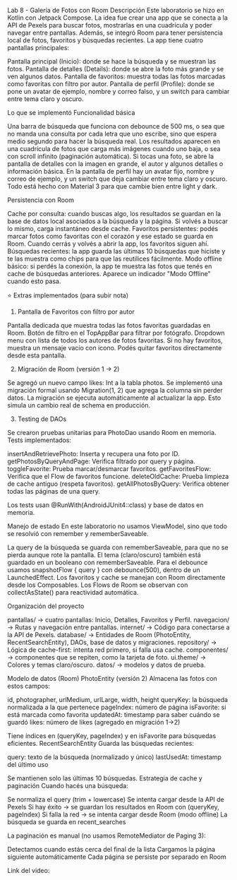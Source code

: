 Lab 8 - Galería de Fotos con Room
Descripción
Este laboratorio se hizo en Kotlin con Jetpack Compose. La idea fue crear una app que se conecta a la API de Pexels para buscar fotos, mostrarlas en una cuadrícula y poder navegar entre pantallas. Además, se integró Room para tener persistencia local de fotos, favoritos y búsquedas recientes.
La app tiene cuatro pantallas principales:

Pantalla principal (Inicio): donde se hace la búsqueda y se muestran las fotos.
Pantalla de detalles (Details): donde se abre la foto más grande y se ven algunos datos.
Pantalla de favoritos: muestra todas las fotos marcadas como favoritas con filtro por autor.
Pantalla de perfil (Profile): donde se pone un avatar de ejemplo, nombre y correo falso, y un switch para cambiar entre tema claro y oscuro.

Lo que se implementó
Funcionalidad básica

Una barra de búsqueda que funciona con debounce de 500 ms, o sea que no manda una consulta por cada letra que uno escribe, sino que espera medio segundo para hacer la búsqueda real.
Los resultados aparecen en una cuadrícula de fotos que carga más imágenes cuando uno baja, o sea con scroll infinito (paginación automática).
Si tocas una foto, se abre la pantalla de detalles con la imagen en grande, el autor y algunos detalles o información básica.
En la pantalla de perfil hay un avatar fijo, nombre y correo de ejemplo, y un switch que deja cambiar entre tema claro y oscuro.
Todo está hecho con Material 3 para que cambie bien entre light y dark.

Persistencia con Room

Cache por consulta: cuando buscas algo, los resultados se guardan en la base de datos local asociados a la búsqueda y la página. Si volvés a buscar lo mismo, carga instantáneo desde cache.
Favoritos persistentes: podés marcar fotos como favoritas con el corazón y ese estado se guarda en Room. Cuando cerrás y volvés a abrir la app, los favoritos siguen ahí.
Búsquedas recientes: la app guarda las últimas 10 búsquedas que hiciste y te las muestra como chips para que las reutilices fácilmente.
Modo offline básico: si perdés la conexión, la app te muestra las fotos que tenés en cache de búsquedas anteriores. Aparece un indicador "Modo Offline" cuando esto pasa.

⭐ Extras implementados (para subir nota)
1. Pantalla de Favoritos con filtro por autor

Pantalla dedicada que muestra todas las fotos favoritas guardadas en Room.
Botón de filtro en el TopAppBar para filtrar por fotógrafo.
Dropdown menu con lista de todos los autores de fotos favoritas.
Si no hay favoritos, muestra un mensaje vacío con icono.
Podés quitar favoritos directamente desde esta pantalla.

2. Migración de Room (versión 1 → 2)

Se agregó un nuevo campo likes: Int a la tabla photos.
Se implementó una migración formal usando Migration(1, 2) que agrega la columna sin perder datos.
La migración se ejecuta automáticamente al actualizar la app.
Esto simula un cambio real de schema en producción.

3. Testing de DAOs

Se crearon pruebas unitarias para PhotoDao usando Room en memoria.
Tests implementados:

insertAndRetrievePhoto: Inserta y recupera una foto por ID.
getPhotosByQueryAndPage: Verifica filtrado por query y página.
toggleFavorite: Prueba marcar/desmarcar favoritos.
getFavoritesFlow: Verifica que el Flow de favoritos funcione.
deleteOldCache: Prueba limpieza de cache antiguo (respeta favoritos).
getAllPhotosByQuery: Verifica obtener todas las páginas de una query.


Los tests usan @RunWith(AndroidJUnit4::class) y base de datos en memoria.

Manejo de estado
En este laboratorio no usamos ViewModel, sino que todo se resolvió con remember y rememberSaveable.

La query de la búsqueda se guarda con rememberSaveable, para que no se pierda aunque rote la pantalla.
El tema (claro/oscuro) también está guardado en un booleano con rememberSaveable.
Para el debounce usamos snapshotFlow { query } con debounce(500), dentro de un LaunchedEffect.
Los favoritos y cache se manejan con Room directamente desde los Composables.
Los Flows de Room se observan con collectAsState() para reactividad automática.

Organización del proyecto

pantallas/ → cuatro pantallas: Inicio, Detalles, Favoritos y Perfil.
navegacion/ → Rutas y navegación entre pantallas.
internet/ → Código para conectarse a la API de Pexels.
database/ → Entidades de Room (PhotoEntity, RecentSearchEntity), DAOs, base de datos y migraciones.
repository/ → Lógica de cache-first: intenta red primero, si falla usa cache.
componentes/ → componentes que se repiten, como la tarjeta de foto.
ui.theme/ → Colores y temas claro/oscuro.
datos/ → modelos y datos de prueba.

Modelo de datos (Room)
PhotoEntity (versión 2)
Almacena las fotos con estos campos:

id, photographer, urlMedium, urlLarge, width, height
queryKey: la búsqueda normalizada a la que pertenece
pageIndex: número de página
isFavorite: si está marcada como favorita
updatedAt: timestamp para saber cuándo se guardó
likes: número de likes (agregado en migración 1→2)

Tiene índices en (queryKey, pageIndex) y en isFavorite para búsquedas eficientes.
RecentSearchEntity
Guarda las búsquedas recientes:

query: texto de la búsqueda (normalizado y único)
lastUsedAt: timestamp del último uso

Se mantienen solo las últimas 10 búsquedas.
Estrategia de cache y paginación
Cuando hacés una búsqueda:

Se normaliza el query (trim + lowercase)
Se intenta cargar desde la API de Pexels
Si hay éxito → se guardan los resultados en Room con (queryKey, pageIndex)
Si falla la red → se intenta cargar desde Room (modo offline)
La búsqueda se guarda en recent_searches

La paginación es manual (no usamos RemoteMediator de Paging 3):

Detectamos cuando estás cerca del final de la lista
Cargamos la página siguiente automáticamente
Cada página se persiste por separado en Room


Link del video: 
